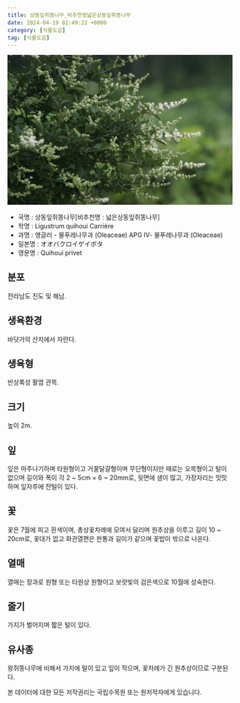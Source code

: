 ```yaml
---
title: 상동잎쥐똥나무_비추천명넓은상동잎쥐똥나무
date: 2024-04-19 02:49:22 +0800
category: [식물도감]
tag: [식물도감]
---
```




![상동잎쥐똥나무[비추천명 : 넓은상동잎쥐똥나무]](/assets/img/fileUpload/plants/basic/Oleaceae/Ligustrum/9373/9373_1_th2.jpg)
- 국명 : 상동잎쥐똥나무[비추천명 : 넓은상동잎쥐똥나무]
- 학명 : Ligustrum quihoui Carrière
- 과명 : 앵글러 - 물푸레나무과 (Oleaceae) APG Ⅳ- 물푸레나무과 (Oleaceae)
- 일본명 : オオバクロイゲイボタ
- 영문명 : Quihoui privet


## 분포
전라남도 진도 및 해남.
## 생육환경
바닷가의 산지에서 자란다.
## 생육형
반상록성 활엽 관목. 
## 크기
높이 2m.
## 잎
잎은 마주나기하며 타원형이고 거꿀달걀형이며 무딘형이지만 때로는 오목형이고 털이 없으며 길이와 폭이 각 2 ~ 5cm × 6 ~ 20mm로, 뒷면에 샘이 많고, 가장자리는 밋밋하며 잎자루에 잔털이 있다.
## 꽃
꽃은 7월에 피고 흰색이며, 총상꽃차례에 모여서 달리며 원추상을 이루고 길이 10 ~ 20cm로, 꽃대가 없고 화관열편은 판통과 길이가 같으며 꽃밥이 밖으로 나온다.
## 열매
열매는 장과로 원형 또는 타원상 원형이고 보랏빛의 검은색으로 10월에 성숙한다.
## 줄기
가지가 벌어지며 짧은 털이 있다.
## 유사종
왕쥐똥나무에 비해서 가지에 털이 있고 잎이 작으며, 꽃차례가 긴 원추상이므로 구분된다. 






본 데이터에 대한 모든 저작권리는 국립수목원 또는 원저작자에게 있습니다.
